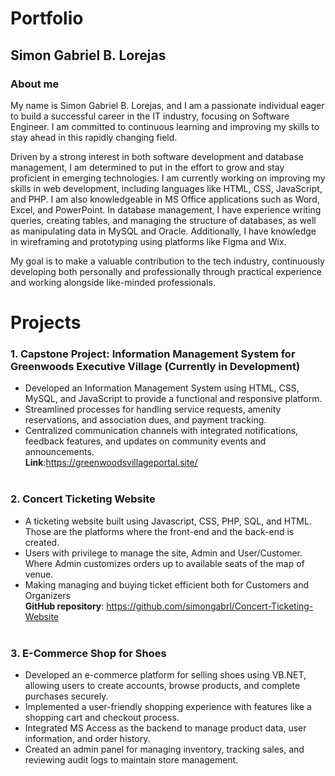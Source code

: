 # Portfolio
## Simon Gabriel B. Lorejas
### About me

My name is Simon Gabriel B. Lorejas, and I am a passionate individual eager to build a successful career in the IT industry, focusing on Software Engineer. I am committed to continuous learning and improving my skills to stay ahead in this rapidly changing field.

Driven by a strong interest in both software development and database management, I am determined to put in the effort to grow and stay proficient in emerging technologies. I am currently working on improving my skills in web development, including languages like HTML, CSS, JavaScript, and PHP. I am also knowledgeable in MS Office applications such as Word, Excel, and PowerPoint. In database management, I have experience writing queries, creating tables, and managing the structure of databases, as well as manipulating data in MySQL and Oracle. Additionally, I have knowledge in wireframing and prototyping using platforms like Figma and Wix.

My goal is to make a valuable contribution to the tech industry, continuously developing both personally and professionally through practical experience and working alongside like-minded professionals.

# Projects
### 1. Capstone Project: Information Management System for Greenwoods Executive Village (Currently in Development)
- Developed an Information Management System using HTML, CSS, MySQL, and JavaScript to provide a functional and responsive platform.
- Streamlined processes for handling service requests, amenity reservations, and association dues, and payment tracking.
- Centralized communication channels with integrated notifications, feedback features, and updates on community events and announcements. <br />**Link**:https://greenwoodsvillageportal.site/
<br /><br />
### 2. Concert Ticketing Website
-	A ticketing website built using Javascript, CSS, PHP, SQL, and HTML. Those are the platforms where the front-end and the back-end is created.
-	Users with privilege to manage the site, Admin and User/Customer. Where Admin customizes orders up to available seats of the map of venue.
-	Making managing and buying ticket efficient both for Customers and Organizers<br />**GitHub repository**: https://github.com/simongabrl/Concert-Ticketing-Website
<br /><br />

### 3. E-Commerce Shop for Shoes
- Developed an e-commerce platform for selling shoes using VB.NET, allowing users to create accounts, browse products, and complete purchases securely.
- Implemented a user-friendly shopping experience with features like a shopping cart and checkout process.
- Integrated MS Access as the backend to manage product data, user information, and order history.
- Created an admin panel for managing inventory, tracking sales, and reviewing audit logs to maintain store management.
